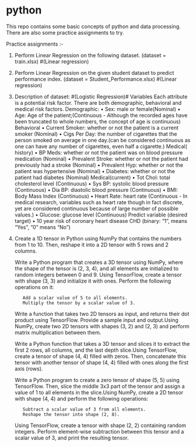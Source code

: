 # python

This repo contains some basic concepts of python and data processing.
There are also some practice assignments to try.

Practice assignments :-

1. Perform Linear Regression on the following dataset. (dataset = train.xlsx) #(Linear regression)
   
2. Perform Linear Regression on the given student dataset to predict performance index. (dataset = Student_Performance.xlsx) #(Linear regression)

3. Description of dataset: #(Logistic Regression)#
    Variables
    Each attribute is a potential risk factor. There are both demographic, behavioral and medical risk factors.
    Demographic:
    • Sex: male or female(Nominal)
    • Age: Age of the patient;(Continuous - Although the recorded ages have been truncated to whole numbers, the concept of age is continuous)
    Behavioral
    • Current Smoker: whether or not the patient is a current smoker (Nominal)
    • Cigs Per Day: the number of cigarettes that the person smoked on average in one day.(can be considered continuous as one can have any number of cigarettes, even half a cigarette.)
    Medical( history)
    • BP Meds: whether or not the patient was on blood pressure medication (Nominal)
    • Prevalent Stroke: whether or not the patient had previously had a stroke (Nominal)
    • Prevalent Hyp: whether or not the patient was hypertensive (Nominal)
    • Diabetes: whether or not the patient had diabetes (Nominal)
    Medical(current)
    • Tot Chol: total cholesterol level (Continuous)
    • Sys BP: systolic blood pressure (Continuous)
    • Dia BP: diastolic blood pressure (Continuous)
    • BMI: Body Mass Index (Continuous)
    • Heart Rate: heart rate (Continuous - In medical research, variables such as heart rate though in fact discrete, yet are considered continuous because of large number of possible values.)
    • Glucose: glucose level (Continuous)
    Predict variable (desired target)
    • 10 year risk of coronary heart disease CHD (binary: “1”, means “Yes”, “0” means “No”)

4. Create a 1D tensor in Python using NumPy that contains the numbers from 1 to 10. Then, reshape it into a 2D tensor with 5 rows and 2 columns.

      Write a Python program that creates a 3D tensor using NumPy, where the shape of the tensor is (2, 3, 4), and all elements are initialized to random integers between 0 and 9.
      Using TensorFlow, create a tensor with shape (3, 3) and initialize it with ones. Perform the following operations on it:
      
          Add a scalar value of 5 to all elements.
          Multiply the tensor by a scalar value of 3.
      
      Write a function that takes two 2D tensors as input, and returns their dot product using TensorFlow. 
      Provide a sample input and output.Using NumPy, create two 2D tensors with shapes (3, 2) and (2, 3) and perform matrix multiplication between them.
      
      Write a Python function that takes a 3D tensor and slices it to extract the first 2 rows, all columns, and the last depth slice.Using TensorFlow, create a tensor of shape (4, 4) filled with zeros.
      Then, concatenate this tensor with another tensor of shape (4, 4) filled with ones along the first axis (rows).
      
      Write a Python program to create a zero tensor of shape (5, 5) using TensorFlow. 
      Then, slice the middle 3x3 part of the tensor and assign a value of 1 to all elements in the slice.Using NumPy, create a 2D tensor with shape (4, 4) and perform the following operations:
      
          Subtract a scalar value of 3 from all elements.
          Reshape the tensor into shape (2, 8).
      
      Using TensorFlow, create a tensor with shape (2, 2) containing random integers. Perform element-wise subtraction between this tensor and a scalar value of 3, and print the resulting tensor.
